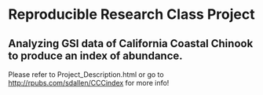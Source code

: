 # Reproducible Research Class Project
## Analyzing GSI data of California Coastal Chinook to produce an index of abundance. 
Please refer to Project_Description.html or go to http://rpubs.com/sdallen/CCCindex for more info!